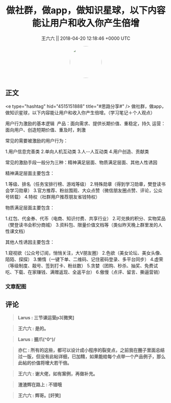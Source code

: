 <h1 align="center">做社群，做app，做知识星球，以下内容能让用户和收入你产生倍增</h1>




<p align="center">
    <a>王六六 || 2018-04-20 12:18:46 &#43;0000 UTC</a>
</p>

<div align="center">
    <img src="https://images.zsxq.com/FjoEggTJXg0GLhFKLn_iorf4P59Z?e=1590940799&amp;token=kIxbL07-8jAj8w1n4s9zv64FuZZNEATmlU_Vm6zD:ri9uHackkQeE-KOwebEfmaM-3AM=" width="100" height="100" style="border:1px solid;border-radius:50%; color:#ffffff"/>
</div>




## 正文

<div>
&lt;e type=&#34;hashtag&#34; hid=&#34;4515151888&#34; title=&#34;#思路分享#&#34; /&gt;  做社群，做app，做知识星球，以下内容能让用户和收入你产生倍增。（学习笔记＋个人观点）

用户行为激励的基本逻辑
﻿
产品：面向需求、提供长期价值、重稳定，持久
运营：面向用户、创造短期价值、重及时，刺激

常见的需要被激励的用户行为：

1.用户信息完善类
2.单向人机互动类
3.人--人互动类
4.用户创造、贡献类

常见的激励手段一般分为三种：精神满足层面、物质满足层面、其他人性诱因

精神满足层面主要包含：

1.等级、排名（任务宝排行榜、游戏等级）
2.特殊勋章（得到学习勋章，樊登读书会学习勋章）
3.官方推荐、粉丝围观、大众点赞（微信朋友圈点赞、评论，公众号转载）
4.特权（社群用户推荐朋友省钱特权）

物质满足层面主要包含：

1.红包、代金券、代币（电商、知识付费、共享行业）
2.可兑换的积分、实物奖品（樊登读书会积分商城）
3.资料包、限量价值文档等（类似昨天晚上群里发的人性课文档）

其他人性诱因主要包含：

1.窥视欲（公众号订阅，悄悄关注，大V朋友圈）
2.色欲（美女论坛、美女头像、陌陌、探探）
3.懒惰（一键下单、二维码、记住密码登录、多平台同步）
4.虚荣（等级制度、靓号、签到打卡、粉丝数）
5.贪婪（团购、秒杀、抽奖、免费试吃、下载、在家赚钱、满赠返现、全返平台）
6.傲慢（点评、留言、撕逼营销）
</div>

### 文章配图

<div class="image" align="center">

</div>


## 评论

<div align="left">
<div>

<blockquote >
<span> <strong>Larus : 三节课运营p3[微笑] </strong></span>
</blockquote>

<blockquote >
<span> <strong>王六六 : 是的。 </strong></span>
</blockquote>

<blockquote >
<span> <strong>Larus : 握爪(^0^)/ </strong></span>
</blockquote>

<blockquote >
<span> <strong>亦仁 : 所有的这些，都可以设计成小程序的裂变点，之前我在圈子里面总结过一版，但没有此帖详细，已加精，如果能给每个点举一个产品例子，那么此帖的价值将增大若干倍。 </strong></span>
</blockquote>

<blockquote >
<span> <strong>王六六 : 谢大佬，如有案例，再做补充。 </strong></span>
</blockquote>

<blockquote >
<span> <strong>渣渣辉在路上 : 不错哦 </strong></span>
</blockquote>

<blockquote >
<span> <strong>王六六 : 辉哥。[奸笑] </strong></span>
</blockquote>

</div>
</div>